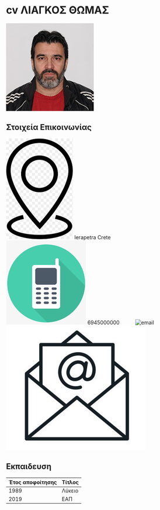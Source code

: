 # cv ΛΙΑΓΚΟΣ ΘΩΜΑΣ
![cv-Liagkos](/images/LiagkosThomasEap.jpg)

## Στοιχεία Επικοινωνίας

![address](/icons/point.png) Ierapetra Crete &nbsp;&nbsp;&nbsp;&nbsp;&nbsp;&nbsp;&nbsp;&nbsp;&nbsp; 
![mobile](/icons/mobile.png) 6945000000 &nbsp;&nbsp;&nbsp;&nbsp;&nbsp;&nbsp;&nbsp;&nbsp;&nbsp; 
![email](/icons/emai3.png) &nbsp;&nbsp;&nbsp;&nbsp;&nbsp;&nbsp;&nbsp;&nbsp;&nbsp; 
![email2](/icons/email2.jpg) &nbsp;&nbsp;&nbsp;&nbsp;&nbsp;&nbsp;&nbsp;&nbsp;&nbsp; 

## Εκπαιδευση

Έτος αποφοίτησης | Τίτλος
------------ | -------------
1989| Λύκειο
2019| ΕΑΠ
